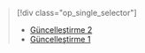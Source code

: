 > [!div class="op_single_selector"]
> * [Güncelleştirme 2](../articles/storsimple/storsimple-deployment-walkthrough-gov-u2.md)
> * [Güncelleştirme 1](../articles/storsimple/storsimple-deployment-walkthrough-gov.md)
> 
> 

